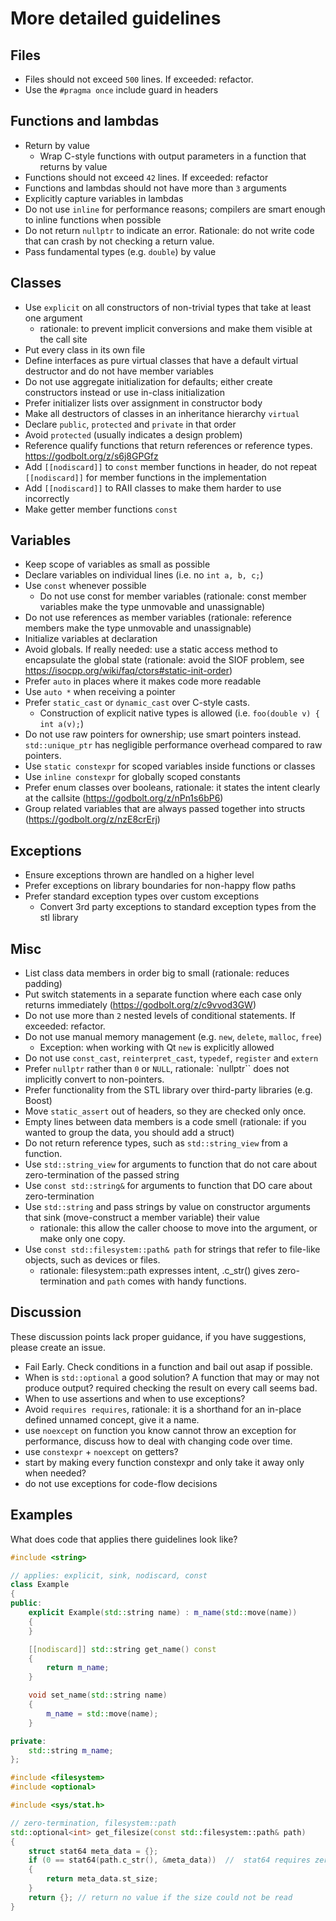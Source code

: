 # More detailed guidelines


## Files

-   Files should not exceed `500` lines. If exceeded: refactor.
-   Use the `#pragma once` include guard in headers

## Functions and lambdas

-   Return by value
    -   Wrap C-style functions with output parameters in a function that returns by value
-   Functions should not exceed `42` lines. If exceeded: refactor
-   Functions and lambdas should not have more than `3` arguments
-   Explicitly capture variables in lambdas
-   Do not use `inline` for performance reasons; compilers are smart enough to inline functions when possible
-   Do not return `nullptr` to indicate an error. Rationale: do not write code that can crash by not checking a return value.
-   Pass fundamental types (e.g. `double`) by value

## Classes

-   Use `explicit` on all constructors of non-trivial types that take at least one argument 
    - rationale: to prevent implicit conversions and make them visible at the call site
-   Put every class in its own file
-   Define interfaces as pure virtual classes that have a default virtual destructor and do not have member variables
-   Do not use aggregate initialization for defaults; either create constructors instead or use in-class initialization
-   Prefer initializer lists over assignment in constructor body
-   Make all destructors of classes in an inheritance hierarchy `virtual`
-   Declare `public`, `protected` and `private` in that order
-   Avoid `protected` (usually indicates a design problem)
-   Reference qualify functions that return references or reference types. https://godbolt.org/z/s6j8GPGfz
-   Add `[[nodiscard]]` to `const` member functions in header, do not repeat `[[nodiscard]]` for member functions in the implementation
-   Add `[[nodiscard]]` to RAII classes to make them harder to use incorrectly
-   Make getter member functions `const`


## Variables

-   Keep scope of variables as small as possible
-   Declare variables on individual lines (i.e. no `int a, b, c;`)
-   Use `const` whenever possible
    -   Do not use const for member variables (rationale: const member variables make the type unmovable and unassignable)
-   Do not use references as member variables (rationale: reference members make the type unmovable and unassignable)
-   Initialize variables at declaration
-   Avoid globals. If really needed: use a static access method to encapsulate the global state (rationale: avoid the SIOF problem, see https://isocpp.org/wiki/faq/ctors#static-init-order)
-   Prefer `auto` in places where it makes code more readable
-   Use `auto *` when receiving a pointer
-   Prefer `static_cast` or `dynamic_cast` over C-style casts.
    -   Construction of explicit native types is allowed (i.e. `foo(double v) { int a(v);`)
-   Do not use raw pointers for ownership; use smart pointers instead. `std::unique_ptr` has negligible performance overhead compared to raw pointers.
-   Use `static constexpr` for scoped variables inside functions or classes
-   Use `inline constexpr` for globally scoped constants
-   Prefer enum classes over booleans, rationale: it states the intent clearly at the callsite (https://godbolt.org/z/nPn1s6bP6)
-   Group related variables that are always passed together into structs (https://godbolt.org/z/nzE8crErj)

## Exceptions

-   Ensure exceptions thrown are handled on a higher level
-   Prefer exceptions on library boundaries for non-happy flow paths
-   Prefer standard exception types over custom exceptions
    -   Convert 3rd party exceptions to standard exception types from the stl library


## Misc

-   List class data members in order big to small (rationale: reduces padding)
-   Put switch statements in a separate function where each case only returns immediately (https://godbolt.org/z/c9vvod3GW)
-   Do not use more than `2` nested levels of conditional statements. If exceeded: refactor.
-   Do not use manual memory management (e.g. `new`, `delete`, `malloc`, `free`)
    -   Exception: when working with Qt `new` is explicitly allowed
-   Do not use `const_cast`, `reinterpret_cast`, `typedef`, `register` and `extern`
-   Prefer `nullptr` rather than `0` or `NULL`, rationale: `nullptr`` does not implicitly convert to non-pointers.
-   Prefer functionality from the STL library over third-party libraries (e.g. Boost)
-   Move `static_assert` out of headers, so they are checked only once.
-   Empty lines between data members is a code smell (rationale: if you wanted to group the data, you should add a struct)
-   Do not return reference types, such as `std::string_view` from a function.
-   Use `std::string_view` for arguments to function that do not care about zero-termination of the passed string
-   Use `const std::string&` for arguments to function that DO care about zero-termination
-   Use `std::string` and pass strings by value on constructor arguments that sink (move-construct a member variable) their value 
    - rationale: this allow the caller choose to move into the argument, or make only one copy.
-   Use `const std::filesystem::path& path` for strings that refer to file-like objects, such as devices or files.
    - rationale: filesystem::path expresses intent, .c_str() gives zero-termination and `path` comes with handy functions.

## Discussion

These discussion points lack proper guidance, if you have suggestions, please create an issue. 

-   Fail Early. Check conditions in a function and bail out asap if possible.
-   When is `std::optional` a good solution? A function that may or may not produce output? required checking the result on every call seems bad.
-   When to use assertions and when to use exceptions?
-   Avoid `requires requires`, rationale: it is a shorthand for an in-place defined unnamed concept, give it a name.
-   use `noexcept` on function you know cannot throw an exception for performance, discuss how to deal with changing code over time.
-   use `constexpr` + `noexcept` on getters?
-   start by making every function constexpr and only take it away only when needed?
-   do not use exceptions for code-flow decisions

## Examples

What does code that applies there guidelines look like?

```cpp
#include <string>

// applies: explicit, sink, nodiscard, const
class Example
{
public:
    explicit Example(std::string name) : m_name(std::move(name))
    {
    }

    [[nodiscard]] std::string get_name() const
    {
        return m_name;
    }

    void set_name(std::string name)
    {
        m_name = std::move(name);
    }

private:
    std::string m_name;
};

#include <filesystem>
#include <optional>

#include <sys/stat.h>

// zero-termination, filesystem::path
std::optional<int> get_filesize(const std::filesystem::path& path)
{
    struct stat64 meta_data = {};
    if (0 == stat64(path.c_str(), &meta_data))  //  stat64 requires zero-termination
    {
        return meta_data.st_size;
    }
    return {}; // return no value if the size could not be read
}
```
